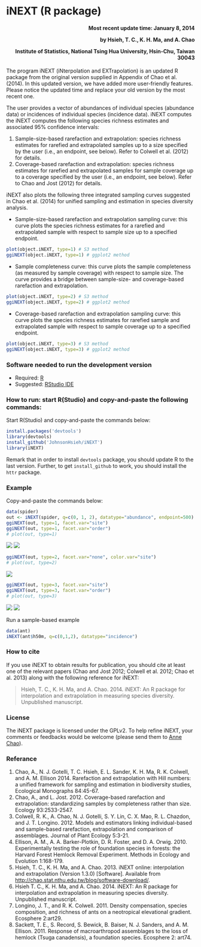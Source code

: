 <!-- README.md is generated from README.Rmd. Please edit that file -->
iNEXT (R package)
=================

<h4 style="text-align: right;">
Most recent update time: January 8, 2014

by Hsieh, T. C., K. H. Ma, and A. Chao

Institute of Statistics, National Tsing Hua University, Hsin-Chu, Taiwan 30043
</h4>
The program iNEXT (iNterpolation and EXTrapolation) is an updated R package from the original version supplied in Appendix of Chao et al. (2014). In this updated version, we have added more user-friendly features. Please notice the updated time and replace your old version by the most recent one.

The user provides a vector of abundances of individual species (abundance data) or incidences of individual species (incidence data). iNEXT computes the iNEXT computes the following species richness estimates and associated 95% confidence intervals:

1.  Sample-size-based rarefaction and extrapolation: species richness estimates for rarefied and extrapolated samples up to a size specified by the user (i.e., an endpoint, see below). Refer to Colwell et al. (2012) for details.
2.  Coverage-based rarefaction and extrapolation: species richness estimates for rarefied and extrapolated samples for sample coverage up to a coverage specified by the user (i.e., an endpoint, see below). Refer to Chao and Jost (2012) for details.

iNEXT also plots the following three integrated sampling curves suggested in Chao et al. (2014) for unified sampling and estimation in species diversity analysis.

-   Sample-size-based rarefaction and extrapolation sampling curve: this curve plots the species richness estimates for a rarefied and extrapolated sample with respect to sample size up to a specified endpoint.

``` r
plot(object.iNEXT, type=1) # S3 method
ggiNEXT(object.iNEXT, type=1) # ggplot2 method
```

-   Sample completeness curve: this curve plots the sample completeness (as measured by sample coverage) with respect to sample size. The curve provides a bridge between sample-size- and coverage-based rarefaction and extrapolation.

``` r
plot(object.iNEXT, type=2) # S3 method
ggiNEXT(object.iNEXT, type=2) # ggplot2 method
```

-   Coverage-based rarefaction and extrapolation sampling curve: this curve plots the species richness estimates for rarefied sample and extrapolated sample with respect to sample coverage up to a specified endpoint.

``` r
plot(object.iNEXT, type=3) # S3 method
ggiNEXT(object.iNEXT, type=3) # ggplot2 method
```

### Software needed to run the development version

-   Required: [R](http://cran.rstudio.com/)
-   Suggested: [RStudio IDE](http://www.rstudio.com/ide/download/)

### How to run: start R(Studio) and copy-and-paste the following commands:

Start R(Studio) and copy-and-paste the commands below:

``` r
install.packages('devtools')
library(devtools)
install_github('JohnsonHsieh/iNEXT')
library(iNEXT)
```

Remark that in order to install `devtools` package, you should update R to the last version. Further, to get `install_github` to work, you should install the `httr` package.

### Example

Copy-and-paste the commands below:

``` r
data(spider)
out <- iNEXT(spider, q=c(0, 1, 2), datatype="abundance", endpoint=500)
ggiNEXT(out, type=1, facet.var="site")
ggiNEXT(out, type=1, facet.var="order")
# plot(out, type=1) 
```

![](README-ex1-1.png) ![](README-ex1-2.png)

``` r
ggiNEXT(out, type=2, facet.var="none", color.var="site")
# plot(out, type=2)
```

![](README-ex2-1.png)

``` r
ggiNEXT(out, type=3, facet.var="site")
ggiNEXT(out, type=3, facet.var="order")
# plot(out, type=3)
```

![](README-ex3-1.png) ![](README-ex3-2.png)

Run a sample-based example

``` r
data(ant)
iNEXT(ant$h50m, q=c(0,1,2), datatype="incidence") 
```

### How to cite

If you use iNEXT to obtain results for publication, you should cite at least one of the relevant papers (Chao and Jost 2012; Colwell et al. 2012; Chao et al. 2013) along with the following reference for iNEXT:

> Hsieh, T. C., K. H. Ma, and A. Chao. 2014. iNEXT: An R package for interpolation and extrapolation in measuring species diversity. Unpublished manuscript.

### License

The iNEXT package is licensed under the GPLv2. To help refine iNEXT, your comments or feedbacks would be welcome (please send them to [Anne Chao](chao@stat.nthu.edu.tw)).

### Referance

1.  Chao, A., N. J. Gotelli, T. C. Hsieh, E. L. Sander, K. H. Ma, R. K. Colwell, and A. M. Ellison 2014. Rarefaction and extrapolation with Hill numbers: a unified framework for sampling and estimation in biodiversity studies, Ecological Monographs 84:45-67.
2.  Chao, A., and L. Jost. 2012. Coverage-based rarefaction and extrapolation: standardizing samples by completeness rather than size. Ecology 93:2533-2547.
3.  Colwell, R. K., A. Chao, N. J. Gotelli, S. Y. Lin, C. X. Mao, R. L. Chazdon, and J. T. Longino. 2012. Models and estimators linking individual-based and sample-based rarefaction, extrapolation and comparison of assemblages. Journal of Plant Ecology 5:3-21.
4.  Ellison, A. M., A. A. Barker-Plotkin, D. R. Foster, and D. A. Orwig. 2010. Experimentally testing the role of foundation species in forests: the Harvard Forest Hemlock Removal Experiment. Methods in Ecology and Evolution 1:168-179.
5.  Hsieh, T. C., K. H. Ma, and A. Chao. 2013. iNEXT online: interpolation and extrapolation (Version 1.3.0) [Software]. Available from <http://chao.stat.nthu.edu.tw/blog/software-download/>.
6.  Hsieh T. C., K. H. Ma, and A. Chao. 2014. iNEXT: An R package for interpolation and extrapolation in measuring species diversity. Unpublished manuscript.
7.  Longino, J. T., and R. K. Colwell. 2011. Density compensation, species composition, and richness of ants on a neotropical elevational gradient. Ecosphere 2:art29.
8.  Sackett, T. E., S. Record, S. Bewick, B. Baiser, N. J. Sanders, and A. M. Ellison. 2011. Response of macroarthropod assemblages to the loss of hemlock (Tsuga canadensis), a foundation species. Ecosphere 2: art74.
